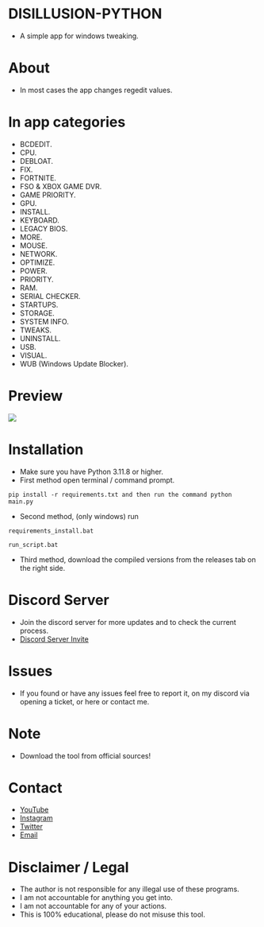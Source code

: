 # DISILLUSION-PYTHON
 - A simple app for windows tweaking.

# About
 - In most cases the app changes regedit values.

# In app categories
 - BCDEDIT.
 - CPU.
 - DEBLOAT.
 - FIX.
 - FORTNITE.
 - FSO & XBOX GAME DVR.
 - GAME PRIORITY.
 - GPU.
 - INSTALL.
 - KEYBOARD.
 - LEGACY BIOS.
 - MORE.
 - MOUSE.
 - NETWORK.
 - OPTIMIZE.
 - POWER.
 - PRIORITY.
 - RAM.
 - SERIAL CHECKER.
 - STARTUPS.
 - STORAGE.
 - SYSTEM INFO.
 - TWEAKS.
 - UNINSTALL.
 - USB.
 - VISUAL.
 - WUB (Windows Update Blocker).

# Preview
![](https://i.ibb.co/QQsM9Bj/DISILLUSION-main.png)

# Installation
 - Make sure you have Python 3.11.8 or higher.<br/>
 - First method open terminal / command prompt.
 ```
 pip install -r requirements.txt and then run the command python main.py
 ```
 - Second method, (only windows) run 
 ```
 requirements_install.bat
 ```
 ```
 run_script.bat
 ```
 - Third method, download the compiled versions from the releases tab on the right side.

# Discord Server
 - Join the discord server for more updates and to check the current process.
 - [Discord Server Invite](https://discord.gg/r96jeQgaFX)

# Issues
 - If you found or have any issues feel free to report it, on my discord via opening a ticket, or here or contact me.

# Note
 - Download the tool from official sources!

# Contact
 - [YouTube](https://www.youtube.com/channel/UC9SLDHrT6la3TLMl0FCbA_g)
 - [Instagram](https://www.instagram.com/raczalex99/)
 - [Twitter](https://twitter.com/raczalexvagyok)
 - [Email](raczalex@proton.me)

# Disclaimer / Legal
 - The author is not responsible for any illegal use of these programs.<br/>
 - I am not accountable for anything you get into.<br/>
 - I am not accountable for any of your actions.<br/>
 - This is 100% educational, please do not misuse this tool.<br/>